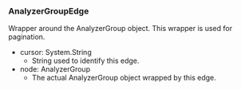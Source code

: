 ### AnalyzerGroupEdge
Wrapper around the AnalyzerGroup object. This wrapper is used for pagination.

- cursor: System.String
  - String used to identify this edge.
- node: AnalyzerGroup
  - The actual AnalyzerGroup object wrapped by this edge.
